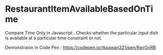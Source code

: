# RestaurantItemAvailableBasedOnTime
Compare Time Only in Javascript . Checks whether the particular input dish is available at a particular time constraint or not.

Demonstraion in Code Pen : https://codepen.io/rkpawan321/pen/RwrGvRB
